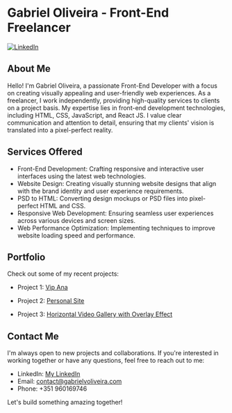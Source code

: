 # Gabriel Oliveira - Front-End Freelancer

[![LinkedIn](https://img.shields.io/badge/LinkedIn-YourLinkedInURL-<COLOR>.svg)](https://linkedin.com/in/gabriel-vinicius-de-souza-oliveira-898a24101)

## About Me

Hello! I'm Gabriel Oliveira, a passionate Front-End Developer with a focus on creating visually appealing and user-friendly web experiences. As a freelancer, I work independently, providing high-quality services to clients on a project basis. My expertise lies in front-end development technologies, including HTML, CSS, JavaScript, and React JS. I value clear communication and attention to detail, ensuring that my clients' vision is translated into a pixel-perfect reality.

## Services Offered

- Front-End Development: Crafting responsive and interactive user interfaces using the latest web technologies.
- Website Design: Creating visually stunning website designs that align with the brand identity and user experience requirements.
- PSD to HTML: Converting design mockups or PSD files into pixel-perfect HTML and CSS.
- Responsive Web Development: Ensuring seamless user experiences across various devices and screen sizes.
- Web Performance Optimization: Implementing techniques to improve website loading speed and performance.

## Portfolio

Check out some of my recent projects:

- Project 1: [Vip Ana](https://vipana.pt)

- Project 2: [Personal Site](https://gabrielvoliveira.com)

- Project 3: [Horizontal Video Gallery with Overlay Effect](https://codepen.io/gabrielvoliveira/pen/NWEzXXL)

## Contact Me

I'm always open to new projects and collaborations. If you're interested in working together or have any questions, feel free to reach out to me:

- LinkedIn: [My LinkedIn]([https://linkedin.com/in/yourlinkedin](https://www.linkedin.com/in/gabriel-vinicius-de-souza-oliveira-898a24101/))
- Email: contact@gabrielvoliveira.com
- Phone: +351 960169746

Let's build something amazing together!

